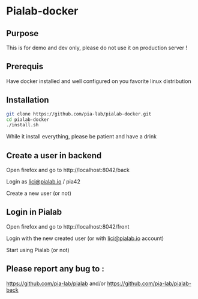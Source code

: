 # Pialab-docker

## Purpose

This is for demo and dev only, please do not use it on production server !

## Prerequis

Have docker installed and well configured on you favorite linux distribution

## Installation

```bash
git clone https://github.com/pia-lab/pialab-docker.git
cd pialab-docker
./install.sh

```

While it install everything, please be patient and have a drink

## Create a user in backend

Open firefox and go to http://localhost:8042/back

Login as lici@pialab.io / pia42

Create a new user (or not)

## Login in Pialab

Open firefox and go to http://localhost:8042/front

Login with the new created user (or with lici@pialab.io account)

Start using Pialab (or not)

## Please report any bug to :

https://github.com/pia-lab/pialab and/or https://github.com/pia-lab/pialab-back





